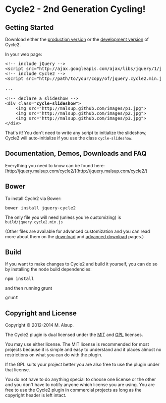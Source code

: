 # Cycle2 - 2nd Generation Cycling!

## Getting Started
Download either the [production version][min] or the [development version][max] of Cycle2.

[min]: http://malsup.github.com/min/jquery.cycle2.min.js
[max]: http://malsup.github.com/jquery.cycle2.js

In your web page:

<pre>
&lt;!-- include jQuery -->
&lt;script src="http://ajax.googleapis.com/ajax/libs/jquery/1/jquery.js">&lt;/script>
&lt;!-- include Cycle2 -->
&lt;script src="http://path/to/your/copy/of/jquery.cycle2.min.js">&lt;/script>

...

&lt;!-- declare a slideshow -->
&lt;div class="<strong>cycle-slideshow</strong>">
    &lt;img src="http://malsup.github.com/images/p1.jpg">
    &lt;img src="http://malsup.github.com/images/p2.jpg">
    &lt;img src="http://malsup.github.com/images/p3.jpg">
&lt;/div>
</pre>
That's it!  You don't need to write any script to initialize the slideshow, Cycle2 will auto-initialize if you use the class <code>cycle-slideshow</code>.

## Documentation, Demos, Downloads and FAQ
Everything you need to know can be found here: 
[http://jquery.malsup.com/cycle2/](http://jquery.malsup.com/cycle2/)

## Bower
To install Cycle2 via Bower:
<pre>bower install jquery-cycle2</pre>
The only file you will need (unless you're customizing) is <code>build/jquery.cycle2.min.js</code>

(Other files are available for advanced customization and you can read more about them on the [download]
and [advanced download][advanced] pages.)

[download]: http://jquery.malsup.com/cycle2/download/
[advanced]: http://jquery.malsup.com/cycle2/download/advanced.php


## Build
If you want to make changes to Cycle2 and build it yourself, you can do so by installing the node build dependencies:
<pre>npm install</pre>
and then running grunt
<pre>grunt</pre>

## Copyright and License
Copyright &copy; 2012-2014 M. Alsup.

The Cycle2 plugin is dual licensed under the [MIT](http://malsup.github.com/mit-license.txt) and [GPL](http://malsup.github.com/gpl-license-v2.txt) licenses.

You may use either license.  The MIT license is recommended for most projects because it is simple and easy to understand and it places almost no restrictions on what you can do with the plugin.

If the GPL suits your project better you are also free to use the plugin under that license.

You do not have to do anything special to choose one license or the other and you don't have to notify anyone which license you are using. You are free to use the Cycle2 plugin in commercial projects as long as the copyright header is left intact.
